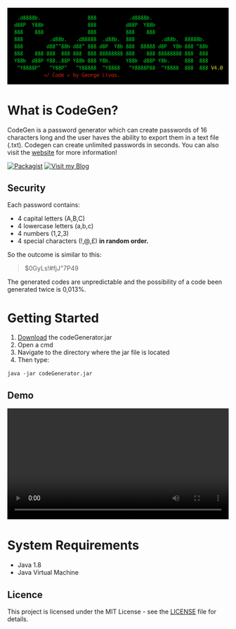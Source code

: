 ![logo](./Readme_resources/logo.png)
# What is CodeGen?
CodeGen is a password generator which can create passwords of 16 characters long and the 
user haves the ability to export them in a text file (.txt). Codegen can create unlimited passwords in seconds. You can also visit the [website](http://georgelivas.github.io/CodeGen/) for more information! 

[![Packagist](https://img.shields.io/packagist/l/doctrine/orm.svg)]() [![Visit my Blog](https://img.shields.io/badge/Visit%20my-Blog-brightgreen.svg)](https://georgelivas.github.io)
## Security
Each password contains: 

- 4 capital letters (A,B,C)
- 4 lowercase letters (a,b,c) 
- 4 numbers (1,2,3)
- 4 special characters (!,@,£)
**in random order.**

So the outcome is similar to this: 
> $0GyLs!#fjJ"7P49

The generated codes are unpredictable and the possibility of a code been generated twice is 0,013%.

# Getting Started

1. [Download](https://github.com/georgelivas/Code-Generator/releases) the codeGenerator.jar
2. Open a cmd
3. Navigate to the directory where the jar file is located
4. Then type:

```
java -jar codeGenerator.jar 
```
## Demo
<video width="100%" autoplay loop>
  <source src="./Readme_resources/codegen.mov" type="video/mp4">
  <img src="./Readme_resources/ScreenShot.png">
</video>

# System Requirements

* Java 1.8 
* Java Virtual Machine

## Licence
This project is licensed under the MIT License - see the [LICENSE](https://github.com/georgelivas/Code-Generator/blob/master/Licence) file for details.
